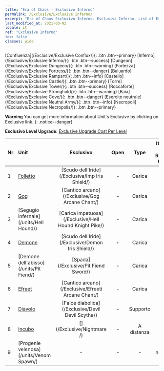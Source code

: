 ```yaml
---
title: "Era of Chaos - Esclusivo Inferno"
permalink: /Exclusive/Exclusive Inferno/
excerpt: "Era of Chaos Esclusivo Inferno. Esclusivo Inferno. List of Esclusivo Inferno in Era of Chaos"
last_modified_at: 2021-03-02
locale: it
ref: "Exclusive Inferno"
toc: false
classes: wide
---
```

 [Confluenza](/Exclusive/Exclusive Conflux/){: .btn .btn--primary} [Inferno](/Exclusive/Exclusive Inferno/){: .btn .btn--success} [Dungeon](/Exclusive/Exclusive Dungeon/){: .btn .btn--warning} [Fortezza](/Exclusive/Exclusive Fortress/){: .btn .btn--danger} [Baluardo](/Exclusive/Exclusive Rampart/){: .btn .btn--info} [Castello](/Exclusive/Exclusive Castle/){: .btn .btn--primary} [Torre](/Exclusive/Exclusive Tower/){: .btn .btn--success} [Roccaforte](/Exclusive/Exclusive Stronghold/){: .btn .btn--warning} [Baia](/Exclusive/Exclusive Cove/){: .btn .btn--danger} [Esercito neutrale](/Exclusive/Exclusive Neutral Army/){: .btn .btn--info} [Necropoli](/Exclusive/Exclusive Necropolis/){: .btn .btn--primary} 

**Warning** You can get more information about Unit's Exclusive by clicking on Exclusive link. 
{: .notice--danger}

 **Esclusivo Level Upgrade:** [Exclusive Upgrade Cost Per Level](/Exclusive/ExclusiveUpgradeCostPerLevel/)

  | Nr |         Unit        | Esclusivo | Open  |    Type   |  Item to Rank UP      |  Skin   |
  |:---|:--------------------|:-------------:|:-----:|:---------:|:---------------------:|:-------:|
  | 1  | [Folletto](/units/Imp/) | [Scudo dell'Iride](/Exclusive/Imp Iris Shield/) | - | Carica | - | - |
  | 2  | [Gog](/units/Gog/) | [Cantico arcano](/Exclusive/Gog Arcane Chant/) | - | Carica | - | - |
  | 3  | [Segugio infernale](/units/Hell Hound/) | [Carica impetuosa](/Exclusive/Hell Hound Knight Pike/) | - | Carica | - | - |
  | 4  | [Demone](/units/Demon/) | [Scudo dell'Iride](/Exclusive/Demon Iris Shield/) | + | Carica | - | - |
  | 5  | [Demone dell'abisso](/units/Pit Fiend/) | [Spada](/Exclusive/Pit Fiend Sword/) | - | Carica | - | - |
  | 6  | [Efreet](/units/Efreeti/) | [Cantico arcano](/Exclusive/Efreeti Arcane Chant/) | - | Carica | - | - |
  | 7  | [Diavolo](/units/Devil/) | [Falce diabolica](/Exclusive/Devil Devil Scythe/) | - | Supporto | - | - |
  | 8  | [Incubo](/units/Nightmare/) | [](/Exclusive/Nightmare /) | - | A distanza | - | - |
  | 9  | [Progenie velenosa](/units/Venom Spawn/) | - | - | - | none | none |
